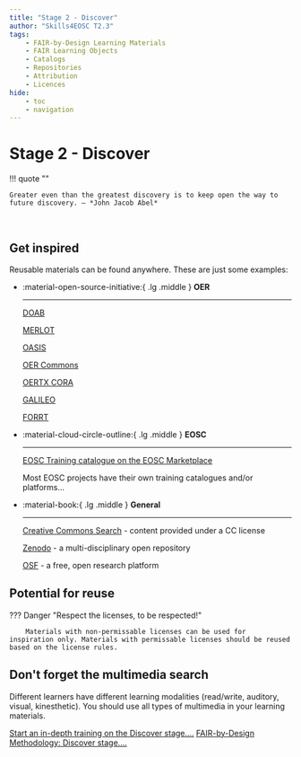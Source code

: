 ```yaml
---
title: "Stage 2 - Discover"
author: "Skills4EOSC T2.3"
tags: 
    - FAIR-by-Design Learning Materials
    - FAIR Learning Objects
    - Catalogs
    - Repositories
    - Attribution
    - Licences 
hide:
    - toc
    - navigation
---
```


# Stage 2 - Discover

!!! quote ""

    Greater even than the greatest discovery is to keep open the way to future discovery. – *John Jacob Abel​*

​
## Get inspired

Reusable materials can be found anywhere. These are just some examples:

<div class="grid cards" markdown>

-   :material-open-source-initiative:{ .lg .middle } __OER__

    ---

    [DOAB](https://directory.doabooks.org/)

    [MERLOT](https://www.merlot.org/merlot/index.htm)
    
    [OASIS](https://oasis.geneseo.edu/index.php)
    
    [OER Commons](https://www.oercommons.org/)
    
    [OERTX CORA](https://www.projectcora.org/)
    
    [GALILEO](https://oer.galileo.usg.edu/)
    
    [FORRT](https://forrt.org/)

-   :material-cloud-circle-outline:{ .lg .middle } __EOSC__

    ---

    [EOSC Training catalogue on the EOSC Marketplace](https://search.marketplace.eosc-portal.eu/search/training?q=*)
    
    Most EOSC projects have their own training catalogues and/or platforms...
    

-   :material-book:{ .lg .middle } __General__

    ---

    [Creative Commons Search](https://search.creativecommons.org/) - content provided under a CC license

    [Zenodo](https://zenodo.org/) - a multi-disciplinary open repository

    [OSF](https://osf.io/) - a free, open research platform
    

</div>

## Potential for reuse

??? Danger "Respect the licenses, to be respected!​"

        Materials with non-permissable licenses can be used for inspiration only. Materials with permissable licenses should be reused based on the license rules.



## Don't forget the multimedia search

Different learners have different learning modalities (read/write, auditory, visual, kinesthetic). You should use all types of multimedia in your learning materials.

<a href="https://fair-by-design-methodology.github.io/FAIR-by-Design_ToT/latest/Stage%202%20%E2%80%93%20Discover/03-Existing%20learning%20materials/03-Existing%20learning%20materials/" class="btn btn-dark text-white btn-lg btn-block">Start an in-depth training on the Discover stage....</a>
<a href="https://fair-by-design-methodology.github.io/FAIR-by-Design_Book/4%20-%20FAIR-by-design%20learning%20materials%20creation/4.1%20-%20Workflow%20stages%20description/412-discover/" class="btn btn-dark text-white btn-lg btn-block">FAIR-by-Design Methodology: Discover stage....</a>